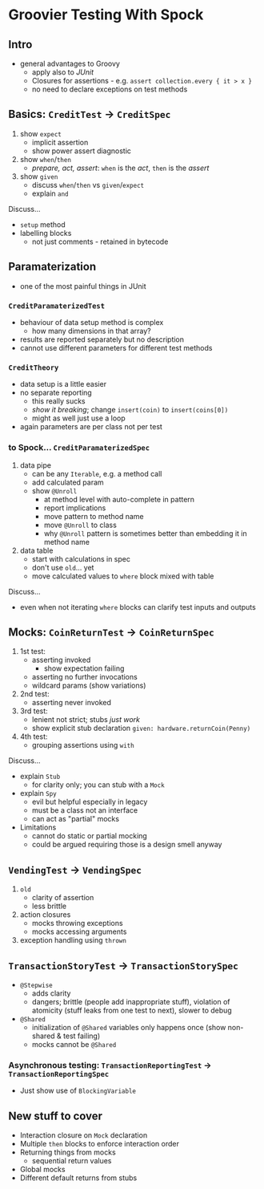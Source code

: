 # Groovier Testing With Spock

## Intro

* general advantages to Groovy
	* apply also to _JUnit_
	* Closures for assertions - e.g. `assert collection.every { it > x }`
	* no need to declare exceptions on test methods

## Basics: `CreditTest` -> `CreditSpec`

1. show `expect`
	* implicit assertion
	* show power assert diagnostic
2. show `when`/`then`
	* _prepare, act, assert_: `when` is the _act_, `then` is the _assert_
3. show `given`
	* discuss `when`/`then` vs `given`/`expect`
	* explain `and`
	
Discuss…

* `setup` method
* labelling blocks
	* not just comments - retained in bytecode

## Paramaterization

* one of the most painful things in JUnit

### `CreditParamaterizedTest`

* behaviour of data setup method is complex 
	* how many dimensions in that array?
* results are reported separately but no description
* cannot use different parameters for different test methods

### `CreditTheory`

* data setup is a little easier
* no separate reporting
	* this really sucks
	* _show it breaking_; change `insert(coin)` to `insert(coins[0])`
	* might as well just use a loop
* again parameters are per class not per test

### to Spock… `CreditParamaterizedSpec`

1. data pipe
	* can be any `Iterable`, e.g. a method call
	* add calculated param
	* show `@Unroll`
		* at method level with auto-complete in pattern
		* report implications
		* move pattern to method name
		* move `@Unroll` to class
		* why `@Unroll` pattern is sometimes better than embedding it in method name
2. data table 
	* start with calculations in spec
	* don't use `old`… yet
	* move calculated values to `where` block mixed with table
	
Discuss…

* even when not iterating `where` blocks can clarify test inputs and outputs

## Mocks: `CoinReturnTest` -> `CoinReturnSpec`

1. 1st test:
	* asserting invoked
		* show expectation failing
	* asserting no further invocations
	* wildcard params (show variations)
2. 2nd test:
	* asserting never invoked
3. 3rd test:
	* lenient not strict; stubs _just work_
	* show explicit stub declaration `given: hardware.returnCoin(Penny)`
4. 4th test:
	* grouping assertions using `with`

Discuss…
	
* explain `Stub` 
	* for clarity only; you can stub with a `Mock`
* explain `Spy` 
	* evil but helpful especially in legacy
	* must be a class not an interface
	* can act as "partial" mocks
* Limitations
	* cannot do static or partial mocking
	* could be argued requiring those is a design smell anyway

## `VendingTest` -> `VendingSpec`

1. `old`
	* clarity of assertion
	* less brittle
2. action closures
	* mocks throwing exceptions
	* mocks accessing arguments
3. exception handling using `thrown`

## `TransactionStoryTest` -> `TransactionStorySpec`

* `@Stepwise`
	* adds clarity
	* dangers; brittle (people add inappropriate stuff), violation of atomicity (stuff leaks from one test to next), slower to debug
* `@Shared`
	* initialization of `@Shared` variables only happens once (show non-shared & test failing)
	* mocks cannot be `@Shared`

### Asynchronous testing: `TransactionReportingTest` -> `TransactionReportingSpec`

* Just show use of `BlockingVariable`

## New stuff to cover

* Interaction closure on `Mock` declaration
* Multiple `then` blocks to enforce interaction order
* Returning things from mocks
	* sequential return values
* Global mocks
* Different default returns from stubs
